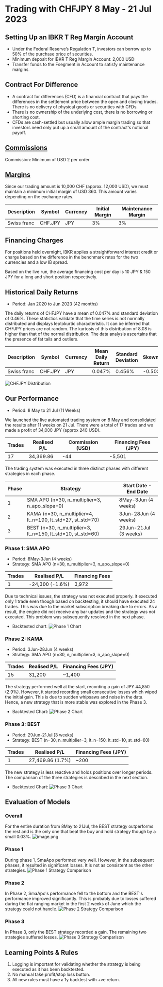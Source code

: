# Trading with CHFJPY 8 May - 21 Jul 2023

## Setting Up an IBKR T Reg Margin Account
- Under the Federal Reserve’s Regulation T, investors can borrow up to 50% of the purchase price of securities.
- Minimum deposit for IBKR T Reg Margin Account: 2,000 USD
- Transfer funds to the Fsegment in Account to satisfy maintenance margins.

## Contract For Difference
- A contract for differences (CFD) is a financial contract that pays the differences in the settlement price between the open and closing trades. There is no delivery of physical goods or securities with CFDs.
- There is no ownership of the underlying cost, there is no borrowing or shorting cost.
- CFDs are cash-settled but usually allow ample margin trading so that investors need only put up a small amount of the contract's notional payoff.

## [Commissions](https://www.interactivebrokers.co.uk/en/pricing/commissions-cfd-forex.php)
Commission: Minimum of USD 2 per order

## [Margins](https://www.interactivebrokers.com.sg/en/index.php?f=4745&p=cfd2)
Since our trading amount is 10,000 CHF (approx. 12,000 USD), we must maintain a minimum initial margin of USD 360. This amount varies depending on the exchange rates.

| Description | Symbol | Currency | Initial Margin | Maintenance Margin |
| --- | --- |---| --- | --- |
| Swiss franc | CHF.JPY | JPY | 3% | 3% |

## Financing Charges
For positions held overnight, IBKR applies a straightforward interest credit or charge based on the difference in the benchmark rates for the two currencies and a low IB spread.

Based on the live run, the average financing cost per day is 10 JPY & 150 JPY for a long and short position respectively.

## Historical Daily Returns
- Period: Jan 2020 to Jun 2023 (42 months)

The daily returns of CHFJPY have a mean of 0.047% and standard deviation of 0.46%. These statistics validate that the time series is not normally distributed and displays leptokurtic characteristic. It can be inferred that CHFJPY prices are not random. The kurtosis of this distribution of 8.08 is higher than that of the normal distribution. The data analysis ascertains that the presence of fat tails and outliers.

| Description | Symbol | Currency | Mean Daily Return | Standard Deviation | Skewness |Kurtosis |
| --- | --- |---| --- | --- |---| --- | 
| Swiss franc | CHF.JPY | JPY | 0.047% | 0.456% | -0.503 | 5.732 |

![CHFJPY Distribution](../static/2023-07-21/CHFJPY_Distribution.png)

## Our Performance
- Period: 8 May to 21 Jul (11 Weeks)

We launched the live automated trading system on 8 May and consolidated the results after 11 weeks on 21 Jul. There were a total of 17 trades and we made a profit of 34,000 JPY (approx 240 USD).

| Trades | Realised P/L | Commission (USD) | Financing Fees (JPY)| 
| --- | --- |---| --- | 
| 17 |  34,369.86 | -44 | -5,501|

The trading system was executed in three distinct phases with different strategies in each phase.

| Phase | Strategy| Start Date - End Date| 
| --- |---| --- | 
| 1 | SMA APO (n=30, n_multiplier=3, n_apo_slope=0) | 8May-3Jun (4 weeks) |
| 2 | KAMA (n=30, n_multiplier=4, lt_n=190, lt_std=27, st_std=70)| 3Jun-28Jun (4 weeks) |
| 3 | BEST (n=30, n_multiplier=3, lt_n=150, lt_std=10, st_std=60)| 29Jun-21Jul (3 weeks) |

### Phase 1: SMA APO
- Period: 8May-3Jun (4 weeks)
- Strategy: SMA APO (n=30, n_multiplier=3, n_apo_slope=0)

| Trades | Realised P/L  | Financing Fees | 
| --- |---| --- | 
| 1 |  -24,300 (-1.6%)  | 3,972|

Due to technical issues, the strategy was not executed properly. It executed only 1 trade even though based on backtesting, it should have executed 24 trades. This was due to the market subscription breaking due to errors. As a result, the engine did not receive any bar updates and the strategy was not executed. This problem was subsequently resolved in the next phase.

- Backtested chart:
![Phase 1 Chart](../static/2023-07-21/P1_SmaApo.png)

### Phase 2: KAMA
- Period: 3Jun-28Jun (4 weeks)
- Strategy: SMA APO (n=30, n_multiplier=3, n_apo_slope=0)

| Trades | Realised P/L | Financing Fees (JPY)| 
| --- |---| --- | 
| 15 |  31,200  | ~1,400 |

The strategy performed well at the start, recording a gain of JPY 44,850 (2.9%). However, it started recording small consecutive losses which wiped the initial gain. This is due to sudden whipsaws and noise in the data. Hence, a new strategy that is more stable was explored in the Phase 3.

- Backtested Chart:
![Phase 2 Chart](../static/2023-07-21/P2_KAMA.png)

### Phase 3: BEST
- Period: 29Jun-21Jul (3 weeks)
- Strategy: BEST (n=30, n_multiplier=3, lt_n=150, lt_std=10, st_std=60)

| Trades | Realised P/L | Financing Fees (JPY)| 
| --- |---| --- | 
| 1 |  27,469.86 (1.7%) | ~200|

The new strategy is less reactive and holds positions over longer periods. The comparison of the three strategies is described in the next section.

- Backtested Chart:
![Phase 3 Chart](../static/2023-07-21/P3_BEST.png)

## Evaluation of Models

### Overall
For the entire duration from 8May to 21Jul, the BEST strategy outperforms the rest and is the only one that beat the buy and hold strategy though by a small 0.03%.
![image.png](../static/2023-07-21/Overall_stats.png)

###  Phase 1
During phase 1, SmaApo performed very well. However, in the subsequent phases, it resulted in significant losses. It is not as consistent as the other strategies.
![Phase 1 Strategy Comparison](../static/2023-07-21/P1_stats.png)

###  Phase 2
In Phase 2, SmaApo's performance fell to the bottom and the BEST's performance improved significantly. This is probably due to losses suffered during the flat ranging market in the first 2 weeks of June which the strategy could not handle.
![Phase 2 Strategy Comparison](../static/2023-07-21/P2_stats.png)

###  Phase 3
In Phase 3, only the BEST strategy recorded a gain. The remaining two strategies suffered losses.
![Phase 3 Strategy Comparison](../static/2023-07-21/P3_stats.png)

## Learning Points & Rules
1. Logging is important for validating whether the strategy is being executed as it has been backtested.
2. No manual take profit/stop loss button.
3. All new rules must have a 1y backtest with +ve return.